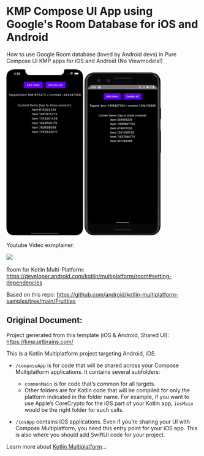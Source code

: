 # KMP Compose UI App using Google's Room Database for iOS and Android

How to use Google Room database (loved by Android devs) in Pure Compose UI KMP apps for iOS and Android (No Viewmodels!)

[<img src= "./screenshots/ios.png" width="200">]()
[<img src= "./screenshots/android.png" width="200">]()

Youtube Video exmplainer:

[<img src="https://github.com/realityexpander/KMP_Room/assets/5157474/5ff980a9-11c5-4d9e-9546-745ccb0006d7">](https://youtu.be/2E-3FDRPmYI)

Room for Kotlin Multi-Platform: https://developer.android.com/kotlin/multiplatform/room#setting-dependencies

Based on this repo: https://github.com/android/kotlin-multiplatform-samples/tree/main/Fruitties

## Original Document:
Project generated from this template (iOS & Android, Shared UI): https://kmp.jetbrains.com/

This is a Kotlin Multiplatform project targeting Android, iOS.

* `/composeApp` is for code that will be shared across your Compose Multiplatform applications.
  It contains several subfolders:
  - `commonMain` is for code that’s common for all targets.
  - Other folders are for Kotlin code that will be compiled for only the platform indicated in the folder name.
    For example, if you want to use Apple’s CoreCrypto for the iOS part of your Kotlin app,
    `iosMain` would be the right folder for such calls.

* `/iosApp` contains iOS applications. Even if you’re sharing your UI with Compose Multiplatform, 
  you need this entry point for your iOS app. This is also where you should add SwiftUI code for your project.


Learn more about [Kotlin Multiplatform](https://www.jetbrains.com/help/kotlin-multiplatform-dev/get-started.html)…
